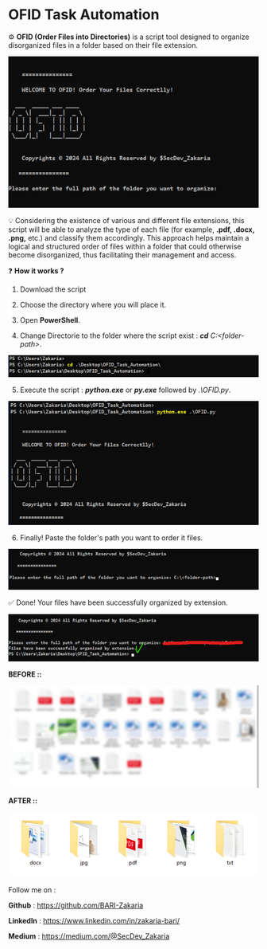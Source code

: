 # OFID Task Automation

⚙ **OFID (Order Files into Directories)** is a script tool designed to organize disorganized files in a folder based on their file extension.


![OFID OVERVIEW](Images/ofid.png)


💡 Considering the existence of various and different file extensions, this script will be able to analyze the type of each file (for example, **.pdf, .docx, .png,** etc.) and classify them accordingly. This approach helps maintain a logical and structured order of files within a folder that could otherwise become disorganized, thus facilitating their management and access.

❓ **How it works ?**

1. Download the script 

2. Choose the directory where you will place it.

3. Open **PowerShell**.


4. Change Directorie to the folder where the script exist : ***cd*** *C:\<folder-path>*.

![OFID Banner](Images/1.png)

5. Execute the script : ***python.exe*** or ***py.exe*** followed by *.\OFID.py*.

![OFID Banner](Images/2.png)

6. Finally! Paste the folder's path you want to order it files.

![OFID Banner](Images/3.png)

✅ Done! Your files have been successfully organized by extension.

![OFID Banner](Images/4.png)

**BEFORE ::**

![OFID Banner](Images/flou-modified.png)


**AFTER ::**

![OFID Banner](Images/organised.png)

Follow me on : 

**Github** : https://github.com/BARI-Zakaria

**LinkedIn** : https://www.linkedin.com/in/zakaria-bari/

**Medium** : https://medium.com/@SecDev_Zakaria
